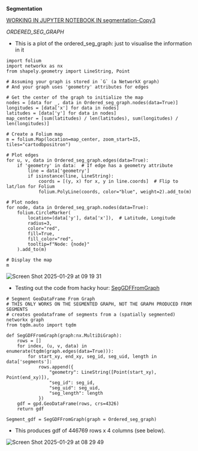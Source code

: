 **Segmentation**

<ins>WORKING IN JUPYTER NOTEBOOK IN segmentation-Copy3</ins>

*ORDERED_SEG_GRAPH*
- This is a plot of the ordered_seg_graph: just to visualise the information in it
```
import folium
import networkx as nx
from shapely.geometry import LineString, Point

# Assuming your graph is stored in `G` (a NetworkX graph)
# And your graph uses 'geometry' attributes for edges

# Get the center of the graph to initialize the map
nodes = [data for _, data in Ordered_seg_graph.nodes(data=True)]
longitudes = [data['x'] for data in nodes]
latitudes = [data['y'] for data in nodes]
map_center = [sum(latitudes) / len(latitudes), sum(longitudes) / len(longitudes)]

# Create a Folium map
m = folium.Map(location=map_center, zoom_start=15, tiles="cartodbpositron")

# Plot edges
for u, v, data in Ordered_seg_graph.edges(data=True):
    if 'geometry' in data:  # If edge has a geometry attribute
        line = data['geometry']
        if isinstance(line, LineString):
            coords = [(y, x) for x, y in line.coords]  # Flip to lat/lon for Folium
            folium.PolyLine(coords, color="blue", weight=2).add_to(m)

# Plot nodes
for node, data in Ordered_seg_graph.nodes(data=True):
    folium.CircleMarker(
        location=(data['y'], data['x']),  # Latitude, Longitude
        radius=3,
        color="red",
        fill=True,
        fill_color="red",
        tooltip=f"Node: {node}"
    ).add_to(m)

# Display the map
m
```
![Screen Shot 2025-01-29 at 09 19 31](https://github.com/user-attachments/assets/f8a2c47c-c8fa-4147-9156-4088a8f8d1e0)


- Testing out the code from hacky hour: <ins>SegGDFFromGraph</ins>
```
# Segment GeoDataFrame From Graph
# THIS ONLY WORKS ON THE SEGMENTED GRAPH, NOT THE GRAPH PRODUCED FROM SEGMENTS
# creates geodataframe of segments from a (spatially segmented) networkx graph
from tqdm.auto import tqdm

def SegGDFFromGraph(graph:nx.MultiDiGraph):
    rows = []
    for index, (u, v, data) in enumerate(tqdm(graph.edges(data=True))):
        for start_xy, end_xy, seg_id, seg_uid, length in data['segments']:
            rows.append({
                "geometry": LineString([Point(start_xy), Point(end_xy)]),
                "seg_id": seg_id,
                "seg_uid": seg_uid,
                "seg_length": length
            })
    gdf = gpd.GeoDataFrame(rows, crs=4326)
    return gdf

Segment_gdf = SegGDFFromGraph(graph = Ordered_seg_graph)
```
- This produces gdf of 446769 rows x 4 columns (see below).
  
![Screen Shot 2025-01-29 at 08 29 49](https://github.com/user-attachments/assets/3939315f-540d-4880-805f-1841d9dc2adc)


